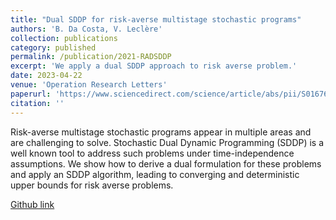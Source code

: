 ```yaml
---
title: "Dual SDDP for risk-averse multistage stochastic programs"
authors: 'B. Da Costa, V. Leclère'
collection: publications
category: published
permalink: /publication/2021-RADSDDP
excerpt: 'We apply a dual SDDP approach to risk averse problem.'
date: 2023-04-22
venue: 'Operation Research Letters'
paperurl: 'https://www.sciencedirect.com/science/article/abs/pii/S0167637723000603'
citation: ''
---
```

Risk-averse multistage stochastic programs appear in multiple areas and are challenging to solve. Stochastic Dual Dynamic Programming (SDDP) is a well known tool to address such problems under time-independence assumptions. We show how to derive a dual formulation for these problems and apply an SDDP algorithm, leading to converging and deterministic upper bounds for risk averse problems.

[Github link](https://github.com/bfpc/DualSDDP.jl)

